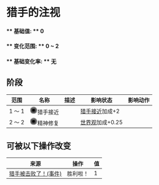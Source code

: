 # 猎手的注视  
#### ** 基础值: ** 0   
#### ** 变化范围: ** 0 ~ 2  
#### ** 基础变化率: ** 无   
## 阶段  
范围  |  名称  |  描述  |  影响状态  |  影响动作  
----  |  ----  |  ----  |  ----  |  ----  
1 ～ 1  |  <img decoding="async" src="Sprite/VoidState.png" href="a.md" style="max-width:20px;max-height:20px;">猎手接近  |    |  [猎手接近](HuntersProximity.md)加成+2  |    
2 ～ 2  |  <img decoding="async" src="Sprite/VoidState.png" href="a.md" style="max-width:20px;max-height:20px;">精神修复  |    |  [世界观](Structure.md)加成+0.25  |    
## 可被以下操作改变  
来源  |  操作  |  值  
----  |  ----  |  ----  
[猎手被击败了！(事件)](Event_HunterFightSuccess.md)  |  胜利啦！  |  1  


<script>document.title="猎手的注视 - 卡牌生存百科 Card Survival Wiki";</script>